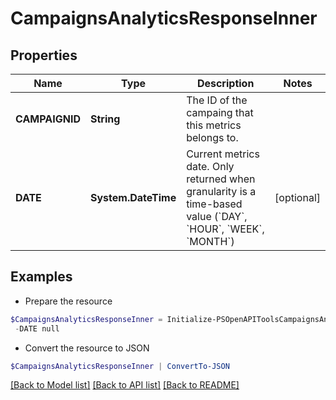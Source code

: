 # CampaignsAnalyticsResponseInner
## Properties

Name | Type | Description | Notes
------------ | ------------- | ------------- | -------------
**CAMPAIGNID** | **String** | The ID of the campaing that this metrics belongs to. | 
**DATE** | **System.DateTime** | Current metrics date. Only returned when granularity is a time-based value (&#x60;DAY&#x60;, &#x60;HOUR&#x60;, &#x60;WEEK&#x60;, &#x60;MONTH&#x60;) | [optional] 

## Examples

- Prepare the resource
```powershell
$CampaignsAnalyticsResponseInner = Initialize-PSOpenAPIToolsCampaignsAnalyticsResponseInner  -CAMPAIGNID null `
 -DATE null
```

- Convert the resource to JSON
```powershell
$CampaignsAnalyticsResponseInner | ConvertTo-JSON
```

[[Back to Model list]](../README.md#documentation-for-models) [[Back to API list]](../README.md#documentation-for-api-endpoints) [[Back to README]](../README.md)

